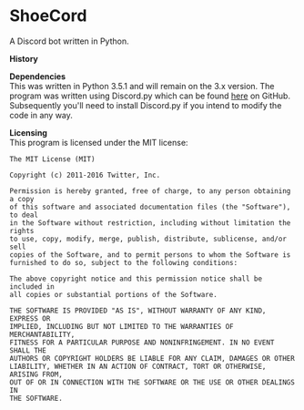 # ShoeCord
A Discord bot written in Python.

<b>History</b><br>


<b>Dependencies</b><br>
This was written in Python 3.5.1 and will remain on the 3.x version. The program was written using Discord.py which can be found <a href="https://github.com/Rapptz/discord.py">here</a> on GitHub.  Subsequently you'll need to install Discord.py if you intend to modify the code in any way.

<b>Licensing</b><br>
This program is licensed under the MIT license:
```
The MIT License (MIT)

Copyright (c) 2011-2016 Twitter, Inc.

Permission is hereby granted, free of charge, to any person obtaining a copy
of this software and associated documentation files (the "Software"), to deal
in the Software without restriction, including without limitation the rights
to use, copy, modify, merge, publish, distribute, sublicense, and/or sell
copies of the Software, and to permit persons to whom the Software is
furnished to do so, subject to the following conditions:

The above copyright notice and this permission notice shall be included in
all copies or substantial portions of the Software.

THE SOFTWARE IS PROVIDED "AS IS", WITHOUT WARRANTY OF ANY KIND, EXPRESS OR
IMPLIED, INCLUDING BUT NOT LIMITED TO THE WARRANTIES OF MERCHANTABILITY,
FITNESS FOR A PARTICULAR PURPOSE AND NONINFRINGEMENT. IN NO EVENT SHALL THE
AUTHORS OR COPYRIGHT HOLDERS BE LIABLE FOR ANY CLAIM, DAMAGES OR OTHER
LIABILITY, WHETHER IN AN ACTION OF CONTRACT, TORT OR OTHERWISE, ARISING FROM,
OUT OF OR IN CONNECTION WITH THE SOFTWARE OR THE USE OR OTHER DEALINGS IN
THE SOFTWARE.
```
